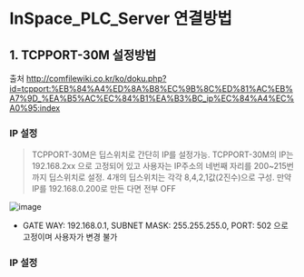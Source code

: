 # InSpace_PLC_Server 연결방법

## 1. TCPPORT-30M 설정방법

출처 http://comfilewiki.co.kr/ko/doku.php?id=tcpport:%EB%84%A4%ED%8A%B8%EC%9B%8C%ED%81%AC%EB%A7%9D_%EA%B5%AC%EC%84%B1%EA%B3%BC_ip%EC%84%A4%EC%A0%95:index

### IP 설정
  > TCPPORT-30M은 딥스위치로 간단히 IP를 설정가능. TCPPORT-30M의 IP는 192.168.2xx 으로 고정되어 있고 사용자는 IP주소의 네번째 자리를 200~215번까지 딥스위치로 설정. 4개의 딥스위치는 각각 8,4,2,1값(2진수)으로 구성. 만약 IP를 192.168.0.200로 만든 다면 전부 OFF

![image](https://user-images.githubusercontent.com/38932208/148735067-9abbaa7b-d3ab-4776-83f7-b2e2381b14e8.png)

  * GATE WAY: 192.168.0.1, SUBNET MASK: 255.255.255.0, PORT: 502 으로 고정이며 사용자가 변경 불가

### IP 설정
